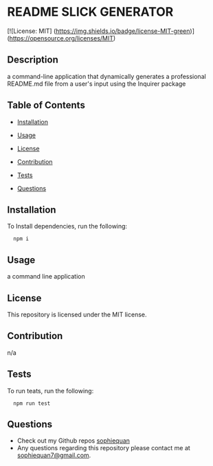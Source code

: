 
# README SLICK GENERATOR
[![License: MIT] (https://img.shields.io/badge/license-MIT-green)] (https://opensource.org/licenses/MIT)

## Description
a command-line application that dynamically generates a professional README.md file from a user's input using the Inquirer package

## Table of Contents
  * [Installation](#installation)

  * [Usage](#usage)

  * [License](#license)

  * [Contribution](#contribution)
  
  * [Tests](#tests)

  * [Questions](#questions)

## Installation
To Install dependencies, run the following: 
 
      npm i

## Usage
a command line application

## License
This repository is licensed under the MIT license.

## Contribution
n/a

## Tests
To run teats, run the following:
 
      npm run test

## Questions
- Check out my Github repos [sophiequan](https://github.com/sophiequan)
- Any questions regarding this repository please contact me at [sophiequan7@gmail.com](mailto:sophiequan7@gmail.com).
